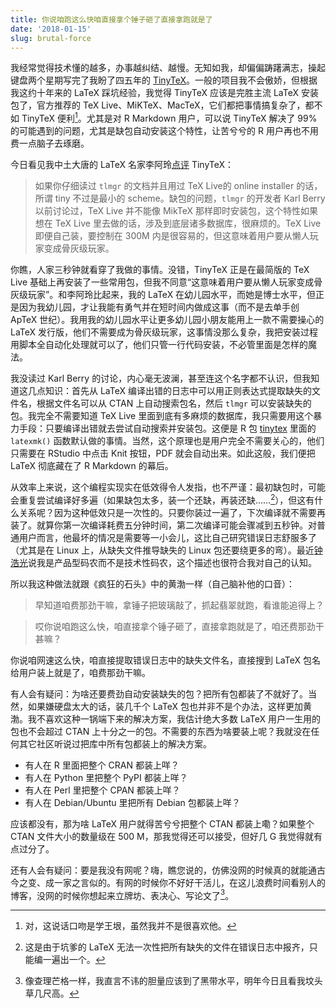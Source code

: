 ```yaml
---
title: 你说咱跑这么快咱直接拿个锤子砸了直接拿跑就是了
date: '2018-01-15'
slug: brutal-force
---
```


我经常觉得技术懂的越多，办事越纠结、越慢。无知如我，却偏偏踌躇满志，操起键盘两个星期写完了我盼了四五年的 [TinyTeX](/tinytex/)。一般的项目我不会傲娇，但根据我这约十年来的 LaTeX  踩坑经验，我觉得 TinyTeX 应该是完胜主流 LaTeX 安装包了，官方推荐的 TeX Live、MiKTeX、MacTeX，它们都把事情搞复杂了，都不如 TinyTeX 便利[^1]。尤其是对 R Markdown 用户，可以说 TinyTeX 解决了 99% 的可能遇到的问题，尤其是缺包自动安装这个特性，让苦兮兮的 R 用户再也不用费一点脑子去琢磨。

今日看见我中土大唐的 LaTeX 名家李阿玲[点评](https://zhuanlan.zhihu.com/p/32119213) TinyTeX：

> 如果你仔细读过 `tlmgr` 的文档并且用过 TeX Live的 online installer 的话，所谓 tiny 不过是最小的 scheme。缺包的问题，`tlmgr` 的开发者 Karl Berry 以前讨论过，TeX Live 并不能像 MikTeX 那样即时安装包，这个特性如果想在 TeX Live 里去做的话，涉及到底层诸多数据库，很麻烦的。TeX Live 即便自己装，要控制在 300M 内是很容易的，但这意味着用户要从懒人玩家变成骨灰级玩家。

你瞧，人家三秒钟就看穿了我做的事情。没错，TinyTeX 正是在最简版的 TeX Live 基础上再安装了一些常用包，但我不同意“这意味着用户要从懒人玩家变成骨灰级玩家”。和李阿玲比起来，我的 LaTeX 在幼儿园水平，而她是博士水平，但正是因为我幼儿园，才让我能有勇气并在短时间内做成这事（而不是去单手创 ApTeX 世纪）。我用我的幼儿园水平让更多幼儿园小朋友能用上一款不需要操心的 LaTeX 发行版，他们不需要成为骨灰级玩家，这事情没那么复杂，我把安装过程用脚本全自动化处理就可以了，他们只管一行代码安装，不必管里面是怎样的魔法。

我没读过 Karl Berry 的讨论，内心毫无波澜，甚至连这个名字都不认识，但我知道这几点知识：首先从 LaTeX 编译出错的日志中可以用正则表达式提取缺失的文件名，根据文件名可以从 CTAN 上自动搜索包名，然后 `tlmgr` 可以安装缺失的包。我完全不需要知道 TeX Live 里面到底有多麻烦的数据库，我只需要用这个暴力手段：只要编译出错就去尝试自动搜索并安装包。这便是 R 包 [tinytex](https://github.com/rstudio/tinytex) 里面的 `latexmk()` 函数默认做的事情。当然，这个原理也是用户完全不需要关心的，他们只需要在 RStudio 中点击 Knit 按钮，PDF 就会自动出来。如此这般，我们便把 LaTeX 彻底藏在了 R Markdown 的幕后。

从效率上来说，这个编程实现实在低效得令人发指，也不严谨：最初缺包时，可能会重复尝试编译好多遍（如果缺包太多，装一个还缺，再装还缺……[^2]），但这有什么关系呢？因为这种低效只是一次性的。只要你装过一遍了，下次编译就不需要再装了。就算你第一次编译耗费五分钟时间，第二次编译可能会骤减到五秒钟。对普通用户而言，他最坏的情况是需要等一小会儿，这比自己研究错误日志舒服多了（尤其是在 Linux 上，从缺失文件推导缺失的 Linux 包还要绕更多的弯）。最近[钟浩光](http://www.zhonghaoguang.com)说我是产品型码农而不是技术性码农，这个描述也很符合我对自己的认知。

所以我这种做法就跟《疯狂的石头》中的黄渤一样（自己脑补他的口音）：

> 早知道咱费那劲干嘛，拿锤子把玻璃敲了，抓起翡翠就跑，看谁能追得上？

> 哎你说咱跑这么快，咱直接拿个锤子砸了，直接拿跑就是了，咱还费那劲干甚嘛？

你说咱网速这么快，咱直接提取错误日志中的缺失文件名，直接搜到 LaTeX 包名给用户装上就是了，咱费那劲干嘛。

有人会有疑问：为啥还要费劲自动安装缺失的包？把所有包都装了不就好了。当然，如果嫌硬盘太大的话，装几千个 LaTeX 包也并非不是个办法，这样更加黄渤。我不喜欢这种一锅端下来的解决方案，我估计绝大多数 LaTeX 用户一生用的包也不会超过 CTAN 上十分之一的包。不需要的东西为啥要装上呢？我就没在任何其它社区听说过把库中所有包都装上的解决方案。

- 有人在 R 里面把整个 CRAN 都装上咩？
- 有人在 Python 里把整个 PyPI 都装上咩？
- 有人在 Perl 里把整个 CPAN 都装上咩？
- 有人在  Debian/Ubuntu 里把所有 Debian 包都装上咩？

应该都没有，那为啥 LaTeX 用户就得苦兮兮把整个 CTAN 都装上嘞？如果整个 CTAN 文件大小的数量级在 500 M，那我觉得还可以接受，但好几 G 我觉得就有点过分了。

还有人会有疑问：要是我没有网呢？嗨，瞧您说的，仿佛没网的时候真的就能通古今之变、成一家之言似的。有网的时候你不好好干活儿，在这儿浪费时间看别人的博客，没网的时候你想起来立牌坊、表决心、写论文了[^3]。

[^1]: 对，这说话口吻是学王垠，虽然我并不是很喜欢他。

[^2]: 这是由于坑爹的 LaTeX 无法一次性把所有缺失的文件在错误日志中报齐，只能编一遍出一个。

[^3]: 像查理芒格一样，我直言不讳的胆量应该到了黑带水平，明年今日且看我坟头草几尺高。
